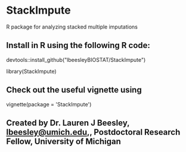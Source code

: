 # StackImpute
R package for analyzing stacked multiple imputations


## Install in R using the following R code:
devtools::install_github("lbeesleyBIOSTAT/StackImpute")

library(StackImpute)


## Check out the useful vignette using 
vignette(package = 'StackImpute')


## Created by Dr. Lauren J Beesley, lbeesley@umich.edu,, Postdoctoral Research Fellow, University of Michigan
